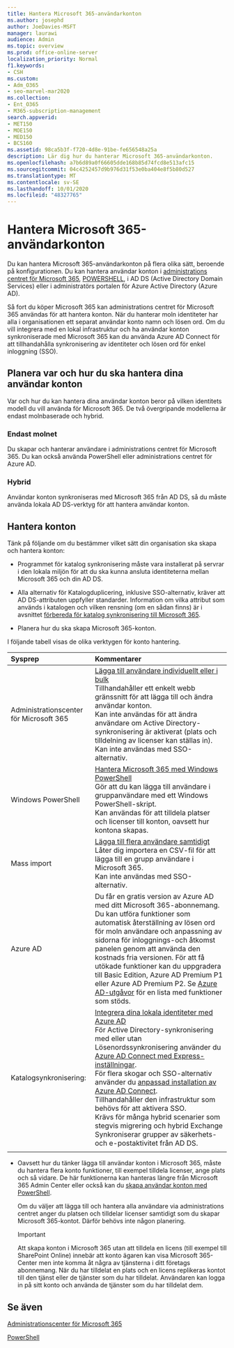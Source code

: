 ```yaml
---
title: Hantera Microsoft 365-användarkonton
ms.author: josephd
author: JoeDavies-MSFT
manager: laurawi
audience: Admin
ms.topic: overview
ms.prod: office-online-server
localization_priority: Normal
f1.keywords:
- CSH
ms.custom:
- Adm_O365
- seo-marvel-mar2020
ms.collection:
- Ent_O365
- M365-subscription-management
search.appverid:
- MET150
- MOE150
- MED150
- BCS160
ms.assetid: 98ca5b3f-f720-4d8e-91be-fe656548a25a
description: Lär dig hur du hanterar Microsoft 365-användarkonton.
ms.openlocfilehash: a7b6d89a0f66605dde168b85d74fcd8e513afc15
ms.sourcegitcommit: 04c4252457d9b976d31f53e0ba404e8f5b80d527
ms.translationtype: MT
ms.contentlocale: sv-SE
ms.lasthandoff: 10/01/2020
ms.locfileid: "48327765"
---
```

# <a name="manage-microsoft-365-user-accounts"></a>Hantera Microsoft 365-användarkonton

Du kan hantera Microsoft 365-användarkonton på flera olika sätt, beroende på konfigurationen. Du kan hantera användar konton i [administrations centret för Microsoft 365](https://docs.microsoft.com/microsoft-365/admin/add-users/), [POWERSHELL](manage-user-accounts-and-licenses-with-microsoft-365-powershell.md), i AD DS (Active Directory Domain Services) eller i administratörs portalen för Azure Active Directory (Azure AD). 

Så fort du köper Microsoft 365 kan administrations centret för Microsoft 365 användas för att hantera konton. När du hanterar moln identiteter har alla i organisationen ett separat användar konto namn och lösen ord. Om du vill integrera med en lokal infrastruktur och ha användar konton synkroniserade med Microsoft 365 kan du använda Azure AD Connect för att tillhandahålla synkronisering av identiteter och lösen ord för enkel inloggning (SSO).
  
## <a name="plan-for-where-and-how-you-will-manage-your-user-accounts"></a>Planera var och hur du ska hantera dina användar konton

Var och hur du kan hantera dina användar konton beror på vilken identitets modell du vill använda för Microsoft 365. De två övergripande modellerna är endast molnbaserade och hybrid.
  
### <a name="cloud-only"></a>Endast molnet

Du skapar och hanterar användare i administrations centret för Microsoft 365. Du kan också använda PowerShell eller administrations centret för Azure AD. 
    
### <a name="hybrid"></a>Hybrid

Användar konton synkroniseras med Microsoft 365 från AD DS, så du måste använda lokala AD DS-verktyg för att hantera användar konton. 
    
## <a name="managing-accounts"></a>Hantera konton

Tänk på följande om du bestämmer vilket sätt din organisation ska skapa och hantera konton:
  
- Programmet för katalog synkronisering måste vara installerat på servrar i den lokala miljön för att du ska kunna ansluta identiteterna mellan Microsoft 365 och din AD DS.
    
- Alla alternativ för Katalogduplicering, inklusive SSO-alternativ, kräver att AD DS-attributen uppfyller standarder. Information om vilka attribut som används i katalogen och vilken rensning (om en sådan finns) är i avsnittet [förbereda för katalog synkronisering till Microsoft 365](prepare-for-directory-synchronization.md). 
    
- Planera hur du ska skapa Microsoft 365-konton.
    
I följande tabell visas de olika verktygen för konto hantering.
    
|Sysprep|Kommentarer|
|:-----|:-----|
|Administrationscenter för Microsoft 365  <br/> |[Lägga till användare individuellt eller i bulk](https://docs.microsoft.com/microsoft-365/admin/add-users/add-users) <br/>  Tillhandahåller ett enkelt webb gränssnitt för att lägga till och ändra användar konton.  <br/>  Kan inte användas för att ändra användare om Active Directory-synkronisering är aktiverat (plats och tilldelning av licenser kan ställas in).  <br/>  Kan inte användas med SSO-alternativ.  <br/> |
|Windows PowerShell  <br/> |[Hantera Microsoft 365 med Windows PowerShell](https://go.microsoft.com/fwlink/p/?LinkId=698471) <br/>  Gör att du kan lägga till användare i gruppanvändare med ett Windows PowerShell-skript.  <br/>  Kan användas för att tilldela platser och licenser till konton, oavsett hur kontona skapas.  <br/> |
|Mass import  <br/> |[Lägga till flera användare samtidigt](add-several-users-at-the-same-time.md) <br/>  Låter dig importera en CSV-fil för att lägga till en grupp användare i Microsoft 365.  <br/>  Kan inte användas med SSO-alternativ.  <br/> |
|Azure AD  <br/> |Du får en gratis version av Azure AD med ditt Microsoft 365-abonnemang. Du kan utföra funktioner som automatisk återställning av lösen ord för moln användare och anpassning av sidorna för inloggnings-och åtkomst panelen genom att använda den kostnads fria versionen. För att få utökade funktioner kan du uppgradera till Basic Edition, Azure AD Premium P1 eller Azure AD Premium P2. Se [Azure AD-utgåvor](https://go.microsoft.com/fwlink/p/?LinkId=698465) för en lista med funktioner som stöds.  <br/> |
|Katalogsynkronisering:  <br/> |[Integrera dina lokala identiteter med Azure AD](https://go.microsoft.com/fwlink/p/?LinkID=624168) <br/>  För Active Directory-synkronisering med eller utan Lösenordssynkronisering använder du [Azure AD Connect med Express-inställningar](https://go.microsoft.com/fwlink/p/?LinkID=698537).  <br/>  För flera skogar och SSO-alternativ använder du [anpassad installation av Azure AD Connect](https://go.microsoft.com/fwlink/p/?LinkId=698430).  <br/>  Tillhandahåller den infrastruktur som behövs för att aktivera SSO.  <br/>  Krävs för många hybrid scenarier som stegvis migrering och hybrid Exchange  <br/>  Synkroniserar grupper av säkerhets-och e-postaktivitet från AD DS.  <br/> |
|||
   
- Oavsett hur du tänker lägga till användar konton i Microsoft 365, måste du hantera flera konto funktioner, till exempel tilldela licenser, ange plats och så vidare. De här funktionerna kan hanteras längre från Microsoft 365 Admin Center eller också kan du [skapa användar konton med PowerShell](https://go.microsoft.com/fwlink/p/?LinkId=717083).
    
    Om du väljer att lägga till och hantera alla användare via administrations centret anger du platsen och tilldelar licenser samtidigt som du skapar Microsoft 365-kontot. Därför behövs inte någon planering.
    
    > [!IMPORTANT]
    > Att skapa konton i Microsoft 365 utan att tilldela en licens (till exempel till SharePoint Online) innebär att konto ägaren kan visa Microsoft 365-Center men inte komma åt några av tjänsterna i ditt företags abonnemang. När du har tilldelat en plats och en licens replikeras kontot till den tjänst eller de tjänster som du har tilldelat. Användaren kan logga in på sitt konto och använda de tjänster som du har tilldelat dem. 
  
## <a name="see-also"></a>Se även

[Administrationscenter för Microsoft 365](https://docs.microsoft.com/microsoft-365/admin/add-users)

[PowerShell](manage-user-accounts-and-licenses-with-microsoft-365-powershell.md)  
